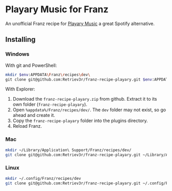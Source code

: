 # Playary Music for Franz

An unofficial Franz recipe for [Playary Music](https://app.playary.com/) a great Spotify alternative.

## Installing

### Windows

With git and PowerShell:

```sh
mkdir $env:APPDATA\Franz\recipes\dev\
git clone git@github.com:Retriev3r/franz-recipe-playary.git $env:APPDATA\Franz\recipes\dev\franz-recipe-playary
```

With Explorer:

1. Download the `franz-recipe-playary.zip` from github.  Extract it to its own folder (`franz-recipe-playary`).
2. Open `%appdata%/Franz/recipes/dev/`.  The `dev` folder may not exist, so go ahead and create it.
3. Copy the `franz-recipe-playary` folder into the plugins directory.
4. Reload Franz.

### Mac

```sh
mkdir ~/Library/Application\ Support/Franz/recipes/dev/
git clone git@github.com:Retriev3r/franz-recipe-playary.git ~/Library/Application\ Support/Franz/recipes/dev/franz-recipe-playary
```

### Linux

```sh
mkdir ~/.config/Franz/recipes/dev
git clone git@github.com:Retriev3r/franz-recipe-playary.git ~/.config/Franz/recipes/dev/franz-recipe-playary
```
